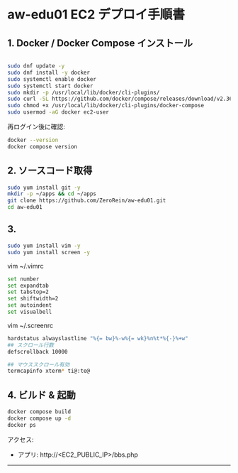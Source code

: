 # aw-edu01 EC2 デプロイ手順書

## 1. Docker / Docker Compose インストール
```bash

sudo dnf update -y
sudo dnf install -y docker
sudo systemctl enable docker
sudo systemctl start docker
sudo mkdir -p /usr/local/lib/docker/cli-plugins/
sudo curl -SL https://github.com/docker/compose/releases/download/v2.36.0/docker-compose-linux-x86_64 -o /usr/local/lib/docker/cli-plugins/docker-compose
sudo chmod +x /usr/local/lib/docker/cli-plugins/docker-compose
sudo usermod -aG docker ec2-user
```

再ログイン後に確認:
```bash
docker --version
docker compose version
```

## 2. ソースコード取得
```bash
sudo yum install git -y
mkdir -p ~/apps && cd ~/apps
git clone https://github.com/ZeroRein/aw-edu01.git
cd aw-edu01
```
## 3. 
```bash
sudo yum install vim -y
sudo yum install screen -y
```
vim ~/.vimrc
```bash
set number
set expandtab
set tabstop=2
set shiftwidth=2
set autoindent
set visualbell
```

vim ~/.screenrc
```bash
hardstatus alwayslastline "%{= bw}%-w%{= wk}%n%t*%{-}%+w"
## スクロール行数
defscrollback 10000

## マウススクロール有効
termcapinfo xterm* ti@:te@
```


## 4. ビルド & 起動
```bash
docker compose build
docker compose up -d
docker ps
```

アクセス:
- アプリ: http://<EC2_PUBLIC_IP>/bbs.php



---

